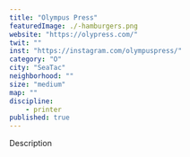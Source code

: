 ```yaml
---
title: "Olympus Press"
featuredImage: ./-hamburgers.png
website: "https://olypress.com/"
twit: ""
inst: "https://instagram.com/olympuspress/"
category: "O"
city: "SeaTac"
neighborhood: ""
size: "medium"
map: ""
discipline:
    - printer
published: true
---
```


Description
